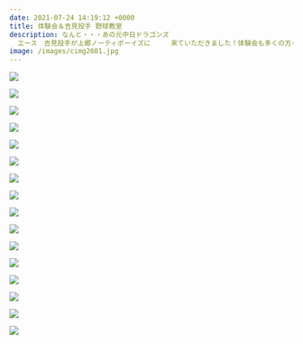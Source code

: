 ```yaml
---
date: 2021-07-24 14:19:12 +0000
title: 体験会＆吉見投手 野球教室
description: なんと・・・あの元中日ドラゴンズ
  エース　吉見投手が上郷ノーティボーイズに　　　来ていただきました！体験会も多くの方々が参加して頂き、　　　　　　　　暑い中ケガ人も出ることなく、無事終える事ができました！今回をきっかけに　　沢山の子ども達が入団してくれる事を願っています。
image: /images/cimg2601.jpg
---
```

![](/images/cimg2477.jpg)

![](/images/cimg2479.jpg)

![](/images/cimg2481.jpg)

![](/images/cimg2485.jpg)

![](/images/cimg2486.jpg)

![](/images/cimg2487.jpg)

![](/images/cimg2490.jpg)

![](/images/cimg2501.jpg)

![](/images/cimg2523.jpg)

![](/images/cimg2524.jpg)

![](/images/cimg2517.jpg)

![](/images/cimg2535.jpg)

![](/images/cimg2538.jpg)

![](/images/cimg2547.jpg)

![](/images/cimg2558.jpg)

![](/images/cimg2562.jpg)